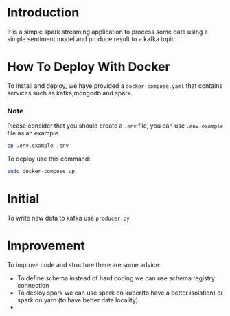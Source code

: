 # Introduction
It is a simple spark streaming application to process some data using a simple sentiment model and produce result to a kafka topic.


# How To Deploy With Docker
To install and deploy, we have provided a `docker-compose.yaml` that contains services such as kafka,mongodb and spark.
### Note
Please consider that you should create a `.env` file, you can use `.env.example` file as an example.
```bash
cp .env.example .env
```

To deploy use this command:
```bash
sudo docker-compose up
```


# Initial
To write new data to kafka use `producer.py`


# Improvement
To improve code and structure there are some advice:
+ To define schema instead of hard coding we can use schema registry connection
+ To deploy spark we can use spark on kuber(to have a better isolation) or spark on yarn (to have better data locality)
+ 

